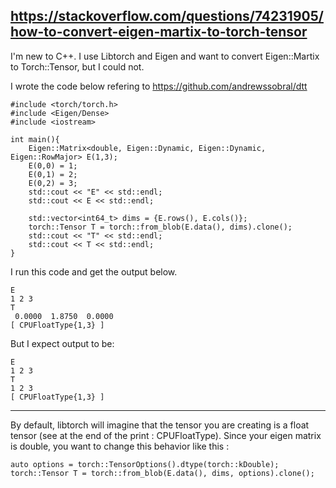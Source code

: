 ## https://stackoverflow.com/questions/74231905/how-to-convert-eigen-martix-to-torch-tensor

I'm new to C++. I use Libtorch and Eigen and want to convert Eigen::Martix to Torch::Tensor, but I could not.

I wrote the code below refering to https://github.com/andrewssobral/dtt
```
#include <torch/torch.h>
#include <Eigen/Dense>
#include <iostream>

int main(){
    Eigen::Matrix<double, Eigen::Dynamic, Eigen::Dynamic, Eigen::RowMajor> E(1,3);
    E(0,0) = 1;
    E(0,1) = 2;
    E(0,2) = 3;
    std::cout << "E" << std::endl;
    std::cout << E << std::endl;

    std::vector<int64_t> dims = {E.rows(), E.cols()};
    torch::Tensor T = torch::from_blob(E.data(), dims).clone();
    std::cout << "T" << std::endl;
    std::cout << T << std::endl;
}
```
I run this code and get the output below.
```
E
1 2 3
T
 0.0000  1.8750  0.0000
[ CPUFloatType{1,3} ]
```
But I expect output to be:
```
E
1 2 3
T
1 2 3
[ CPUFloatType{1,3} ]
```
--------------


By default, libtorch will imagine that the tensor you are creating is a float tensor (see at the end of the print : CPUFloatType). Since your eigen matrix is double, you want to change this behavior like this :
```
auto options = torch::TensorOptions().dtype(torch::kDouble);
torch::Tensor T = torch::from_blob(E.data(), dims, options).clone();
```

